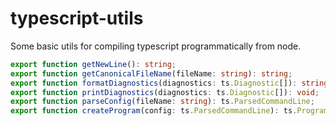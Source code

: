 # typescript-utils

Some basic utils for compiling typescript programmatically from node.

```ts
export function getNewLine(): string;
export function getCanonicalFileName(fileName: string): string;
export function formatDiagnostics(diagnostics: ts.Diagnostic[]): string;
export function printDiagnostics(diagnostics: ts.Diagnostic[]): void;
export function parseConfig(fileName: string): ts.ParsedCommandLine;
export function createProgram(config: ts.ParsedCommandLine): ts.Program;
```
